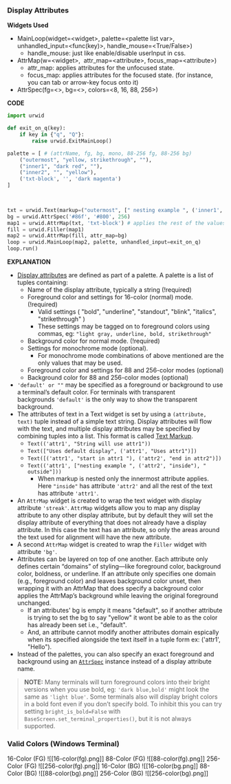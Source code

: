 ### Display Attributes

**Widgets Used**
- MainLoop(widget=\<widget>, palette=\<palette list var>, unhandled_input=\<func(key)>, handle_mouse=<True/False>)
	- handle_mouse: just like enable/disable userInput in css.
- AttrMap(w=\<widget>,  attr_map=\<attribute>, focus_map=\<attribute>)
	- attr_map: applies attributes for the unfocused state.  
	- focus_map: applies attributes for the focused state. (for instance, you can tab or arrow-key focus onto it)
- AttrSpec(fg=<>, bg=<>, colors=<8, 16, 88, 256>)

**CODE**
```py
import urwid

def exit_on_q(key):
    if key in {"q", "Q"}:
        raise urwid.ExitMainLoop()

palette = [ # (attrName, fg, bg, mono, 88-256 fg, 88-256 bg)
    ("outermost", "yellow, strikethrough", ""),
    ("inner1", "dark red", ""),
    ("inner2", "", "yellow"),
    ('txt-block', '', 'dark magenta')
]

  

txt = urwid.Text(markup=("outermost", [" nesting example ", ('inner1', "inside"), " ", ('inner2', "outside")]), align="center")
bg = urwid.AttrSpec('#86f', '#800', 256)
map1 = urwid.AttrMap(txt, 'txt-block') # applies the rest of the values not already used by other text attrs
fill = urwid.Filler(map1)
map2 = urwid.AttrMap(fill, attr_map=bg)
loop = urwid.MainLoop(map2, palette, unhandled_input=exit_on_q)
loop.run()
```

**EXPLANATION**
- [Display attributes](https://urwid.org/manual/displayattributes.html#foreground-background) are defined as part of a palette. A palette is a list of tuples containing:
	- Name of the display attribute, typically a string (!required)
	- Foreground color and settings for 16-color (normal) mode. (!required)
		- Valid settings ( "bold", "underline", "standout", "blink", "italics", "strikethrough" )
		- These settings may be tagged on to foreground colors using commas, eg: `"light gray, underline, bold, strikethrough"`
	- Background color for normal mode. (!required)
	- Settings for monochrome mode (optional). 
		- For monochrome mode combinations of above mentioned are the only values that may be used.
	- Foreground color and settings for 88 and 256-color modes (optional)
	- Background color for 88 and 256-color modes (optional)
- `'default' or ""` may be specified as a foreground or background to use a terminal’s default color. For terminals with transparent backgrounds `'default'` is the only way to show the transparent background.
- The attributes of text in a Text widget is set by using a `(attribute, text)` tuple instead of a simple text string. Display attributes will flow with the text, and multiple display attributes may be specified by combining tuples into a list. This format is called [Text Markup](https://urwid.org/manual/displayattributes.html#text-markup).
	- `Text(('attr1', "String will use attr1"))`
	- `Text(["Uses default display", ('attr1', "Uses attr1")])`
	- `Text([('attr1', "start in attr1 "), ('attr2', "end in attr2")])`
	- `Text(('attr1', ["nesting example ", ('attr2', "inside"), " outside"]))`
		- When markup is nested only the innermost attribute applies. Here `"inside"` has attribute `'attr2'` and all the rest of the text has attribute `'attr1'`.
- An `AttrMap` widget is created to wrap the text widget with display attribute `'streak'`. `AttrMap` widgets allow you to map any display attribute to any other display attribute, but by default they will set the display attribute of everything that does not already have a display attribute. In this case the text has an attribute, so only the areas around the text used for alignment will have the new attribute.
- A second `AttrMap` widget is created to wrap the `Filler` widget with attribute `'bg'`.
- Attributes can be layered on top of one another. Each attribute only defines certain “domains” of styling—like foreground color, background color, boldness, or underline. If an attribute only specifies one domain (e.g., foreground color) and leaves background color unset, then wrapping it with an AttrMap that does specify a background color applies the AttrMap’s background while leaving the original foreground unchanged. 
	- If an attributes' bg is empty it means "default", so if another attribute is trying to set the bg to say "yellow" it wont be able to as the color has already been set i.e., "default". 
	- And, an attribute cannot modify another attributes domain espically when its specified alongside the text itself in a tuple form ex: ('attr1', "Hello").
- Instead of the palettes, you can also specify an exact foreground and background using an [`AttrSpec`](https://urwid.org/reference/attrspec.html#urwid.AttrSpec "urwid.AttrSpec") instance instead of a display attribute name.

> **NOTE:**
> Many terminals will turn foreground colors into their bright versions when you use bold, eg: `'dark blue,bold'` might look the same as `'light blue'`. Some terminals also will display bright colors in a bold font even if you don’t specify bold. To inhibit this you can try setting `bright_is_bold=False` with `BaseScreen.set_terminal_properties()`, but it is not always supported.

### Valid Colors (Windows Terminal)
16-Color (FG)
![[16-color(fg).png]]
88-Color (FG)
![[88-color(fg).png]]
256-Color (FG)
![[256-color(fg).png]]
16-Color (BG)
![[16-color(bg.png]]
88-Color (BG)
![[88-color(bg).png]]
256-Color (BG)
![[256-color(bg).png]]
